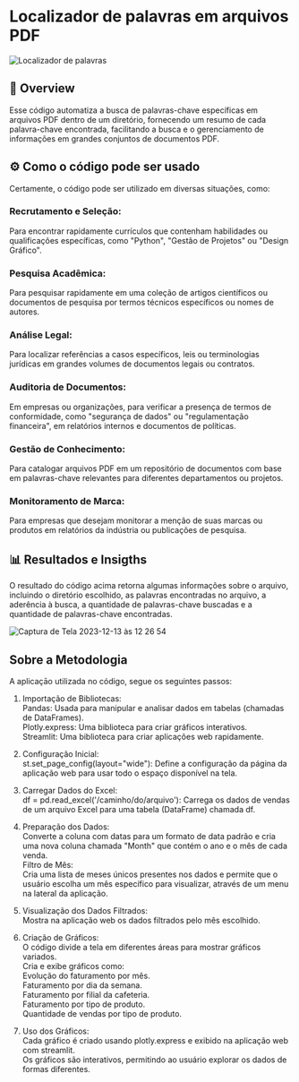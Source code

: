 <h1>Localizador de palavras em arquivos PDF</h1>


![Localizador de palavras](https://github.com/Cleitoncsb/Analise-de-Dados-de-uma-Cafeteria-com-Python/assets/142935223/18dfc511-c4bb-455b-8332-c12018c442c3)



 <h2> 📌 Overview   </h2>
 
Esse código automatiza a busca de palavras-chave específicas em arquivos PDF dentro de um diretório, fornecendo um resumo de cada palavra-chave encontrada, 
facilitando a busca e o gerenciamento de informações em grandes conjuntos de documentos PDF.

<h2> ⚙️ Como o código pode ser usado </h2>


Certamente, o código pode ser utilizado em diversas situações, como:

<h3>Recrutamento e Seleção:</h3> Para encontrar rapidamente currículos que contenham habilidades ou qualificações específicas, como "Python", "Gestão de Projetos" ou "Design Gráfico".<br>
<h3>Pesquisa Acadêmica:</h3> Para pesquisar rapidamente em uma coleção de artigos científicos ou documentos de pesquisa por termos técnicos específicos ou nomes de autores.<br>
<h3>Análise Legal:</h3> Para localizar referências a casos específicos, leis ou terminologias jurídicas em grandes volumes de documentos legais ou contratos.<br>
<h3>Auditoria de Documentos:</h3> Em empresas ou organizações, para verificar a presença de termos de conformidade, como "segurança de dados" ou "regulamentação financeira", em relatórios internos e documentos de políticas.<br>
<h3>Gestão de Conhecimento:</h3> Para catalogar arquivos PDF em um repositório de documentos com base em palavras-chave relevantes para diferentes departamentos ou projetos.<br>
<h3>Monitoramento de Marca:</h3> Para empresas que desejam monitorar a menção de suas marcas ou produtos em relatórios da indústria ou publicações de pesquisa.<br>

<h2> 📊 Resultados e Insigths</h2>
O resultado do código acima retorna algumas informações sobre o arquivo, incluindo o diretório escolhido, as palavras encontradas no arquivo, a aderência à busca, a quantidade de palavras-chave buscadas e a quantidade de palavras-chave encontradas.
<br>

![Captura de Tela 2023-12-13 às 12 26 54](https://github.com/Cleitoncsb/Analise-de-Dados-de-uma-Cafeteria-com-Python/assets/142935223/cde06aef-3d74-45c0-9cf3-57c1be1c22ee)


<h2>Sobre a Metodologia</h2>
A aplicaçāo utilizada no código, segue os seguintes passos:</>

1. Importação de Bibliotecas:<br>
Pandas: Usada para manipular e analisar dados em tabelas (chamadas de DataFrames).<br>
Plotly.express: Uma biblioteca para criar gráficos interativos.<br>
Streamlit: Uma biblioteca para criar aplicações web rapidamente.<br>

2. Configuração Inicial:<br>
st.set_page_config(layout="wide"): Define a configuração da página da aplicação web para usar todo o espaço disponível na tela.<br>

3. Carregar Dados do Excel:<br>
df = pd.read_excel('/caminho/do/arquivo'): Carrega os dados de vendas de um arquivo Excel para uma tabela (DataFrame) chamada df.<br>

4. Preparação dos Dados:<br>
Converte a coluna com datas para um formato de data padrão e cria uma nova coluna chamada "Month" que contém o ano e o mês de cada venda.<br>
Filtro de Mês:<br>
Cria uma lista de meses únicos presentes nos dados e permite que o usuário escolha um mês específico para visualizar, através de um menu na lateral da aplicação.<br>

5. Visualização dos Dados Filtrados:<br>
Mostra na aplicação web os dados filtrados pelo mês escolhido.<br>

6. Criação de Gráficos:<br>
O código divide a tela em diferentes áreas para mostrar gráficos variados.<br>
Cria e exibe gráficos como:<br>
Evolução do faturamento por mês.<br>
Faturamento por dia da semana.<br>
Faturamento por filial da cafeteria.<br>
Faturamento por tipo de produto.<br>
Quantidade de vendas por tipo de produto.<br>

7. Uso dos Gráficos:<br>
Cada gráfico é criado usando plotly.express e exibido na aplicação web com streamlit.<br>
Os gráficos são interativos, permitindo ao usuário explorar os dados de formas diferentes.<br>
